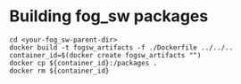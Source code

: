 # Building fog_sw packages
```
cd <your-fog_sw-parent-dir>
docker build -t fogsw_artifacts -f ./Dockerfile ../../..
container_id=$(docker create fogsw_artifacts "")
docker cp ${container_id}:/packages .
docker rm ${container_id}

```

